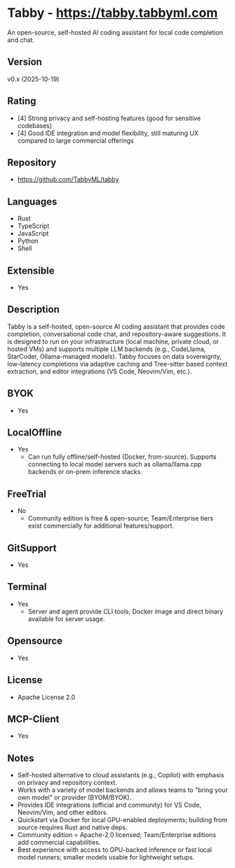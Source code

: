# Tabby - https://tabby.tabbyml.com
An open-source, self-hosted AI coding assistant for local code completion and chat.

## Version
v0.x (2025-10-19)

## Rating
- [4] Strong privacy and self-hosting features (good for sensitive codebases)
- [4] Good IDE integration and model flexibility, still maturing UX compared to large commercial offerings
  
## Repository
- https://github.com/TabbyML/tabby
  
## Languages
- Rust
- TypeScript
- JavaScript
- Python
- Shell

## Extensible
- Yes

## Description
Tabby is a self-hosted, open-source AI coding assistant that provides code completion, conversational code chat, and repository-aware suggestions. It is designed to run on your infrastructure (local machine, private cloud, or hosted VMs) and supports multiple LLM backends (e.g., CodeLlama, StarCoder, Ollama-managed models). Tabby focuses on data sovereignty, low-latency completions via adaptive caching and Tree-sitter based context extraction, and editor integrations (VS Code, Neovim/Vim, etc.).

## BYOK
- Yes

## LocalOffline
- Yes
  - Can run fully offline/self-hosted (Docker, from-source). Supports connecting to local model servers such as ollama/llama.cpp backends or on-prem inference stacks. 

## FreeTrial
- No
  - Community edition is free & open-source; Team/Enterprise tiers exist commercially for additional features/support.

## GitSupport
- Yes

## Terminal
- Yes
  - Server and agent provide CLI tools; Docker image and direct binary available for server usage.

## Opensource
- Yes

## License
- Apache License 2.0

## MCP-Client
- Yes

## Notes
- Self-hosted alternative to cloud assistants (e.g., Copilot) with emphasis on privacy and repository context.
- Works with a variety of model backends and allows teams to "bring your own model" or provider (BYOM/BYOK).
- Provides IDE integrations (official and community) for VS Code, Neovim/Vim, and other editors.
- Quickstart via Docker for local GPU-enabled deployments; building from source requires Rust and native deps.
- Community edition = Apache-2.0 licensed; Team/Enterprise editions add commercial capabilities.
- Best experience with access to GPU-backed inference or fast local model runners; smaller models usable for lightweight setups.